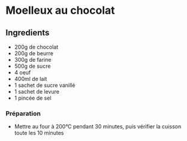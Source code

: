 # Moelleux au chocolat

## Ingredients

- 200g de chocolat
- 200g de beurre
- 300g de farine
- 500g de sucre
- 4 oeuf
- 400ml de lait
- 1 sachet de sucre vanillé
- 1 sachet de levure
- 1 pincée de sel

### Préparation

- Mettre au four à 200°C pendant 30 minutes,
puis vérifier la cuisson toute les 10 minutes
